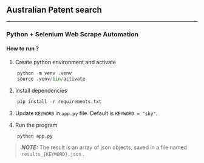 ## Australian Patent search
---

### Python + Selenium Web Scrape Automation

#### How to run ?

1. Create python environment and activate
```py
    python -m venv .venv
    source .venv/bin/activate
```

2. Install dependencies
```py
    pip install -r requirements.txt
```

3. Update `KEYWORD` in `app.py` file. Default is `KEYWORD = "sky"`.

4. Run the program
```py
    python app.py
```

> **_NOTE:_**  The result is an array of json objects, saved in a file named `results_{KEYWORD}.json` .
